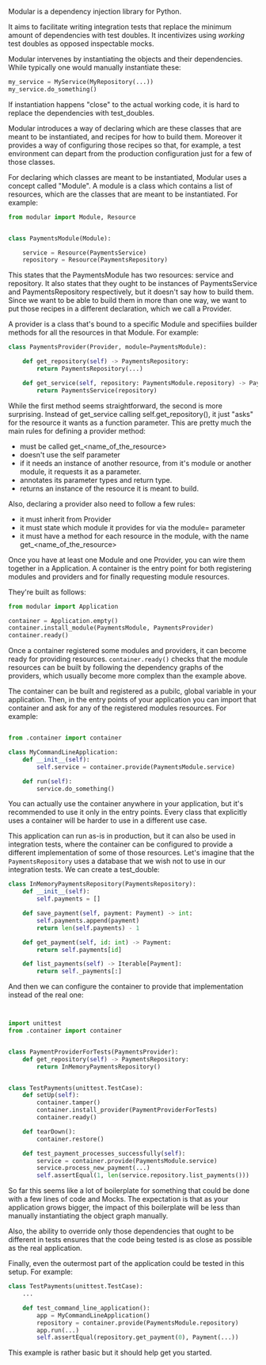 Modular is a dependency injection library for Python.

It aims to facilitate writing integration tests that replace the minimum amount of dependencies with test doubles. It incentivizes using _working_ test doubles as opposed inspectable mocks.

Modular intervenes by instantiating the objects and their dependencies. While typically one would manually instantiate these:

```python
my_service = MyService(MyRepository(...))
my_service.do_something()
```

If instantiation happens "close" to the actual working code, it is hard to replace the dependencies with test_doubles.

Modular introduces a way of declaring which are these classes that are meant to be instantiated, and recipes for how to
build them. Moreover it provides a way of configuring those recipes so that, for example, a test environment can depart
from the production configuration just for a few of those classes.

For declaring which classes are meant to be instantiated, Modular uses a concept called "Module". A module is a class
which contains a list of resources, which are the classes that are meant to be instantiated. For example:

```python
from modular import Module, Resource


class PaymentsModule(Module):

    service = Resource(PaymentsService)
    repository = Resource(PaymentsRepository)
```

This states that the PaymentsModule has two resources: service and repository. It also states that they ought to be instances of PaymentsService and PaymentsRepository respectively, but it doesn't say how to build them. Since we want to be able to build them in more than one way, we want to put those recipes in a different declaration, which we call a Provider.

A provider is a class that's bound to a specific Module and specifiies builder methods for all the resources in that Module. For example:

```python
class PaymentsProvider(Provider, module=PaymentsModule):

    def get_repository(self) -> PaymentsRepository:
        return PaymentsRepository(...)

    def get_service(self, repository: PaymentsModule.repository) -> PaymentsService:
        return PaymentsService(repository)
```


While the first method seems straightforward, the second is more surprising. Instead of get_service calling self.get_repository(), it just "asks" for the resource it wants as a function parameter. This are pretty much the main rules for defining a provider method:

- must be called get_<name_of_the_resource>
- doesn't use the self parameter
- if it needs an instance of another resource, from it's module or another module, it requests it as a parameter.
- annotates its parameter types and return type.
- returns an instance of the resource it is meant to build.

Also, declaring a provider also need to follow a few rules:

- it must inherit from Provider
- it must state which module it provides for via the module= parameter
- it must have a method for each resource in the module, with the name get_<name_of_the_resource>

Once you have at least one Module and one Provider, you can wire them together in a Application. A container is the entry point for both registering modules and providers and for finally requesting module resources.

They're built as follows:

```python
from modular import Application

container = Application.empty()
container.install_module(PaymentsModule, PaymentsProvider)
container.ready()
```

Once a container registered some modules and providers, it can become ready for providing resources. `container.ready()` checks that the module resources can be built by following the dependency graphs of the providers, which usually become more complex than the example above.

The container can be built and registered as a pubilc, global variable in your application. Then, in the entry points of your application you can import that container and ask for any of the registered modules resources. For example:

```python

from .container import container

class MyCommandLineApplication:
    def __init__(self):
        self.service = container.provide(PaymentsModule.service)

    def run(self):
        service.do_something()


```

You can actually use the container anywhere in your application, but it's recommended to use it only in the entry points. Every class that explicitly uses a container will be harder to use in a different use case.

This application can run as-is in production, but it can also be used in integration tests, where the container can be configured to provide a different implementation of some of those resources. Let's imagine that the `PaymentsRepository` uses a database that we wish not to use in our integration tests. We can create a test_double:

```python
class InMemoryPaymentsRepository(PaymentsRepository):
    def __init__(self):
        self.payments = []

    def save_payment(self, payment: Payment) -> int:
        self.payments.append(payment)
        return len(self.payments) - 1

    def get_payment(self, id: int) -> Payment:
        return self.payments[id]

    def list_payments(self) -> Iterable[Payment]:
        return self._payments[:]
```

And then we can configure the container to provide that implementation instead of the real one:

```python


import unittest
from .container import container


class PaymentProviderForTests(PaymentsProvider):
    def get_repository(self) -> PaymentsRepository:
        return InMemoryPaymentsRepository()


class TestPayments(unittest.TestCase):
    def setUp(self):
        container.tamper()
        container.install_provider(PaymentProviderForTests)
        container.ready()

    def tearDown():
        container.restore()

    def test_payment_processes_successfully(self):
        service = container.provide(PaymentsModule.service)
        service.process_new_payment(...)
        self.assertEqual(1, len(service.repository.list_payments()))
```

So far this seems like a lot of boilerplate for something that could be done with a few lines of code and Mocks. The expectation is that as your application grows bigger, the impact of this boilerplate will be less than manually instantiating the object graph manually.

Also, the ability to override only those dependencies that ought to be different in tests ensures that the code being tested is as close as possible as the real application.

Finally, even the outermost part of the application could be tested in this setup. For example:

```python
class TestPayments(unittest.TestCase):
    ...

    def test_command_line_application():
        app = MyCommandLineApplication()
        repository = container.provide(PaymentsModule.repository)
        app.run(...)
        self.assertEqual(repository.get_payment(0), Payment(...))
```

This example is rather basic but it should help get you started.
